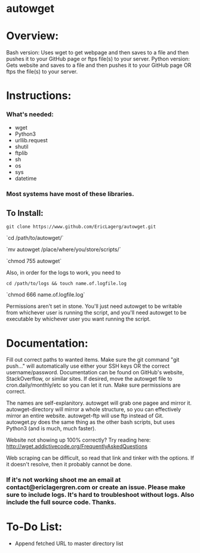 autowget
========

<h1> Overview: </h1>

Bash version: Uses wget to get webpage and then saves to a file and then pushes it to your GitHub page or ftps file(s) to your server.
Python version: Gets website and saves to a file and then pushes it to your GitHub page OR ftps the file(s) to your server.

<h1> Instructions: </h1>
<h3> What's needed: </h3>
<ul>
<li>wget</li>
<li>Python3</li>
<li>urllib.request</li>
<li>shutil</li>
<li>ftplib</li>
<li>sh</li>
<li>os</li>
<li>sys</li>
<li>datetime</li>
</ul>

<h3> Most systems have most of these libraries.</h3>

<h2> To Install: </h2>

`git clone https://www.github.com/EricLagerg/autowget.git`
<p>
`cd /path/to/autowget/`
<p>
`mv autowget /place/where/you/store/scripts/`
<p>
`chmod 755 autowget`

Also, in order for the logs to work, you need to 

`cd /path/to/logs && touch name.of.logfile.log`
<p>
`chmod 666 name.of.logfile.log`

Permissions aren't set in stone. You'll just need autowget to be writable from whichever user is running the script, and you'll need autowget to be executable by whichever user you want running the script.



<h1> Documentation:</h1>

Fill out correct paths to wanted items. Make sure the git command "git push..." will automatically use either your SSH keys OR the correct username/password. Documentation can be found on GitHub's website, StackOverflow, or similar sites. If desired, move the autowget file to cron.daily/monthly/etc so you can let it run. Make sure permissions are correct.

The names are self-explanitory. autowget will grab one pagee and mirror it. autowget-directory will mirror a whole structure, so you can effectively mirror an entire website. autowget-ftp will use ftp instead of Git. autowget.py does the same thing as the other bash scripts, but uses Python3 (and is much, much faster).

Website not showing up 100% correctly? Try reading here: http://wget.addictivecode.org/FrequentlyAskedQuestions

Web scraping can be difficult, so read that link and tinker with the options. If it doesn't resolve, then it probably cannot be done.

<h3>If it's not working shoot me an email at contact@ericlagergren.com or create an issue. Please make sure to include logs. It's hard to troubleshoot without logs. Also include the full source code. Thanks. </h3>

<h1> To-Do List: </h1>

<ul>
<li>Append fetched URL to master directory list</li>
</ul>
